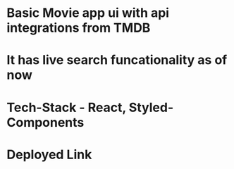 # Basic Movie app ui with api integrations from TMDB

# It has live search funcationality as of now 

# Tech-Stack - React, Styled-Components

# Deployed Link

